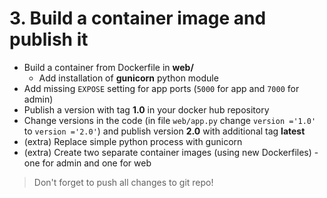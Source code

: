 # 3. Build a container image and publish it

* Build a container from Dockerfile in **web/**
  * Add installation of **gunicorn** python module
* Add missing `EXPOSE` setting for app ports (`5000` for app and `7000` for admin)
* Publish a version with tag **1.0** in your docker hub repository
* Change versions in the code (in file `web/app.py` change `version ='1.0'` to `version ='2.0'`) and publish version **2.0** with additional tag **latest**
* (extra) Replace simple python process with gunicorn
* (extra) Create two separate container images (using new Dockerfiles) - one for admin and one for web

> Don't forget to push all changes to git repo!
